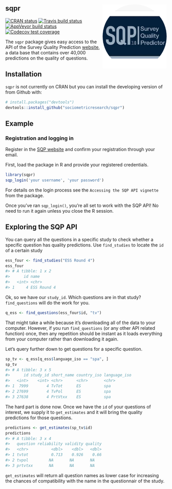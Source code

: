 
## sqpr <img src="man/figures/sqpr_logo.png" align="right" width="200" height="200" />

[![CRAN
status](https://www.r-pkg.org/badges/version/sqpr)](https://cran.r-project.org/package=sqpr)
[![Travis build
status](https://travis-ci.org/sociometricresearch/sqpr.svg?branch=master)](https://travis-ci.org/sociometricresearch/sqpr)
[![AppVeyor build
status](https://ci.appveyor.com/api/projects/status/github/sociometricresearch/sqpr?branch=master&svg=true)](https://ci.appveyor.com/project/cimentadaj/sqpr)
[![Codecov test
coverage](https://codecov.io/gh/sociometricresearch/sqpr/branch/master/graph/badge.svg)](https://codecov.io/gh/sociometricresearch/sqpr?branch=master)

The `sqpr` package gives easy access to the API of the Survey Quality
Prediction [website](http://sqp.upf.edu/), a data base that contains
over 40,000 predictions on the quality of questions.

## Installation

`sqpr` is not currently on CRAN but you can install the developing
version of from Github with:

``` r
# install.packages("devtools")
devtools::install_github("sociometricresearch/sqpr")
```

## Example

### Registration and logging in

Register in the [SQP website](http://sqp.upf.edu/accounts/register/) and
confirm your registration through your email.

First, load the package in R and provide your registered credentials.

``` r
library(sqpr)
sqp_login('your username', 'your password')
```

For details on the login process see the `Accessing the SQP API
vignette` from the package.

Once you’ve ran `sqp_login()`, you’re all set to work with the SQP API\!
No need to run it again unless you close the R session.

## Exploring the SQP API

You can query all the questions in a specific study to check whether a
specific question has quality predictions. Use `find_studies` to locate
the `id` of a certain study

``` r
ess_four <- find_studies("ESS Round 4")
ess_four
#> # A tibble: 1 x 2
#>      id name       
#>   <int> <chr>      
#> 1     4 ESS Round 4
```

Ok, so we have our `study_id`. Which questions are in that study?
`find_questions` will do the work for you.

``` r
q_ess <- find_questions(ess_four$id, "tv")
```

That might take a while because it’s downloading all of the data to your
computer. However, if you run `find_questions` (or any other API related
function) once, then any repetition should be instant as it loads
everything from your computer rather than downloading it again.

Let’s query further down to get questions for a specific question.

``` r
sp_tv <- q_ess[q_ess$language_iso == "spa", ]
sp_tv
#> # A tibble: 3 x 5
#>      id study_id short_name country_iso language_iso
#>   <int>    <int> <chr>      <chr>       <chr>       
#> 1  7999        4 TvTot      ES          spa         
#> 2 27699        4 TvPol      ES          spa         
#> 3 27638        4 PrtVtxx    ES          spa
```

The hard part is done now. Once we have the `id` of your questions of
interest, we supply it to `get_estimates` and it will bring the quality
predictions for those questions.

``` r
predictions <- get_estimates(sp_tv$id)
predictions
#> # A tibble: 3 x 4
#>   question reliability validity quality
#>   <chr>          <dbl>    <dbl>   <dbl>
#> 1 tvtot          0.713    0.926    0.66
#> 2 tvpol         NA       NA       NA   
#> 3 prtvtxx       NA       NA       NA
```

`get_estimates` will return all question names as lower case for
increasing the chances of compatibility with the name in the
questionnair of the study.
